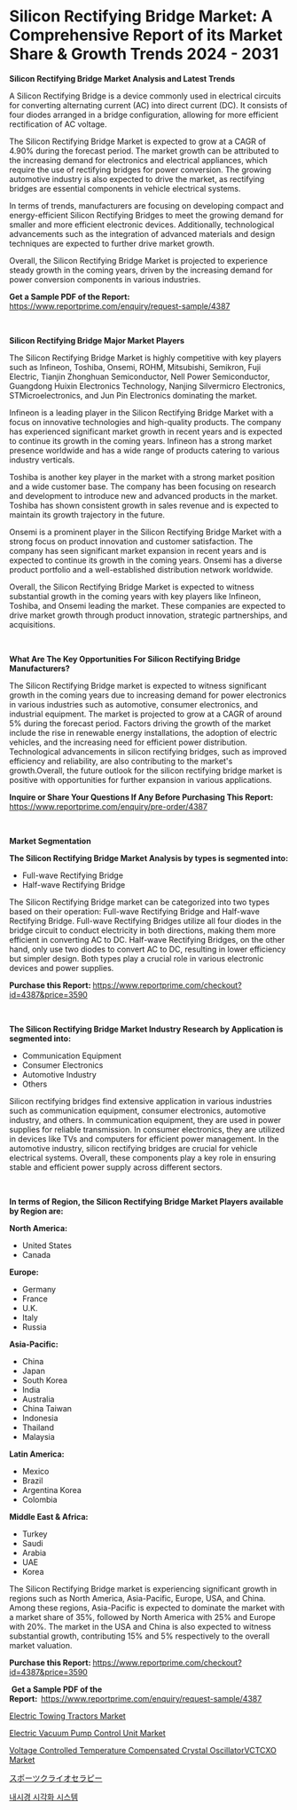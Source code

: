 <p><h1>Silicon Rectifying Bridge Market: A Comprehensive Report of its Market Share & Growth Trends 2024 - 2031</h1></p><p><strong>Silicon Rectifying Bridge Market Analysis and Latest Trends</strong></p>
<p><p>A Silicon Rectifying Bridge is a device commonly used in electrical circuits for converting alternating current (AC) into direct current (DC). It consists of four diodes arranged in a bridge configuration, allowing for more efficient rectification of AC voltage.</p><p>The Silicon Rectifying Bridge Market is expected to grow at a CAGR of 4.90% during the forecast period. The market growth can be attributed to the increasing demand for electronics and electrical appliances, which require the use of rectifying bridges for power conversion. The growing automotive industry is also expected to drive the market, as rectifying bridges are essential components in vehicle electrical systems.</p><p>In terms of trends, manufacturers are focusing on developing compact and energy-efficient Silicon Rectifying Bridges to meet the growing demand for smaller and more efficient electronic devices. Additionally, technological advancements such as the integration of advanced materials and design techniques are expected to further drive market growth.</p><p>Overall, the Silicon Rectifying Bridge Market is projected to experience steady growth in the coming years, driven by the increasing demand for power conversion components in various industries.</p></p>
<p><strong>Get a Sample PDF of the Report:&nbsp;</strong> <a href="https://www.reportprime.com/enquiry/request-sample/4387">https://www.reportprime.com/enquiry/request-sample/4387</a></p>
<p>&nbsp;</p>
<p><strong>Silicon Rectifying Bridge Major Market Players</strong></p>
<p><p>The Silicon Rectifying Bridge Market is highly competitive with key players such as Infineon, Toshiba, Onsemi, ROHM, Mitsubishi, Semikron, Fuji Electric, Tianjin Zhonghuan Semiconductor, Nell Power Semiconductor, Guangdong Huixin Electronics Technology, Nanjing Silvermicro Electronics, STMicroelectronics, and Jun Pin Electronics dominating the market.</p><p>Infineon is a leading player in the Silicon Rectifying Bridge Market with a focus on innovative technologies and high-quality products. The company has experienced significant market growth in recent years and is expected to continue its growth in the coming years. Infineon has a strong market presence worldwide and has a wide range of products catering to various industry verticals.</p><p>Toshiba is another key player in the market with a strong market position and a wide customer base. The company has been focusing on research and development to introduce new and advanced products in the market. Toshiba has shown consistent growth in sales revenue and is expected to maintain its growth trajectory in the future.</p><p>Onsemi is a prominent player in the Silicon Rectifying Bridge Market with a strong focus on product innovation and customer satisfaction. The company has seen significant market expansion in recent years and is expected to continue its growth in the coming years. Onsemi has a diverse product portfolio and a well-established distribution network worldwide.</p><p>Overall, the Silicon Rectifying Bridge Market is expected to witness substantial growth in the coming years with key players like Infineon, Toshiba, and Onsemi leading the market. These companies are expected to drive market growth through product innovation, strategic partnerships, and acquisitions.</p></p>
<p>&nbsp;</p>
<p><strong>What Are The Key Opportunities For Silicon Rectifying Bridge Manufacturers?</strong></p>
<p><p>The Silicon Rectifying Bridge market is expected to witness significant growth in the coming years due to increasing demand for power electronics in various industries such as automotive, consumer electronics, and industrial equipment. The market is projected to grow at a CAGR of around 5% during the forecast period. Factors driving the growth of the market include the rise in renewable energy installations, the adoption of electric vehicles, and the increasing need for efficient power distribution. Technological advancements in silicon rectifying bridges, such as improved efficiency and reliability, are also contributing to the market's growth.Overall, the future outlook for the silicon rectifying bridge market is positive with opportunities for further expansion in various applications.</p></p>
<p><strong>Inquire or Share Your Questions If Any Before Purchasing This Report:</strong> <a href="https://www.reportprime.com/enquiry/pre-order/4387">https://www.reportprime.com/enquiry/pre-order/4387</a></p>
<p>&nbsp;</p>
<p><strong>Market Segmentation</strong></p>
<p><strong>The Silicon Rectifying Bridge Market Analysis by types is segmented into:</strong></p>
<p><ul><li>Full-wave Rectifying Bridge</li><li>Half-wave Rectifying Bridge</li></ul></p>
<p><p>The Silicon Rectifying Bridge market can be categorized into two types based on their operation: Full-wave Rectifying Bridge and Half-wave Rectifying Bridge. Full-wave Rectifying Bridges utilize all four diodes in the bridge circuit to conduct electricity in both directions, making them more efficient in converting AC to DC. Half-wave Rectifying Bridges, on the other hand, only use two diodes to convert AC to DC, resulting in lower efficiency but simpler design. Both types play a crucial role in various electronic devices and power supplies.</p></p>
<p><strong>Purchase this Report:&nbsp;</strong><a href="https://www.reportprime.com/checkout?id=4387&price=3590">https://www.reportprime.com/checkout?id=4387&price=3590</a></p>
<p>&nbsp;</p>
<p><strong>The Silicon Rectifying Bridge Market Industry Research by Application is segmented into:</strong></p>
<p><ul><li>Communication Equipment</li><li>Consumer Electronics</li><li>Automotive Industry</li><li>Others</li></ul></p>
<p><p>Silicon rectifying bridges find extensive application in various industries such as communication equipment, consumer electronics, automotive industry, and others. In communication equipment, they are used in power supplies for reliable transmission. In consumer electronics, they are utilized in devices like TVs and computers for efficient power management. In the automotive industry, silicon rectifying bridges are crucial for vehicle electrical systems. Overall, these components play a key role in ensuring stable and efficient power supply across different sectors.</p></p>
<p>&nbsp;</p>
<p><strong>In terms of Region, the Silicon Rectifying Bridge Market Players available by Region are:</strong></p>
<p>
    <p> <strong> North America: </strong>
        <ul>
            <li>United States</li>
            <li>Canada</li>
        </ul>
        </p> 
    <p> <strong> Europe: </strong>
        <ul>
            <li>Germany</li>
            <li>France</li>
            <li>U.K.</li>
            <li>Italy</li>
            <li>Russia</li>
        </ul>
        </p> 
    <p> <strong> Asia-Pacific: </strong>
        <ul>
            <li>China</li>
            <li>Japan</li>
            <li>South Korea</li>
            <li>India</li>
            <li>Australia</li>
            <li>China Taiwan</li>
            <li>Indonesia</li>
            <li>Thailand</li>
            <li>Malaysia</li>
        </ul>
        </p> 
    <p> <strong> Latin America: </strong>
        <ul>
            <li>Mexico</li>
            <li>Brazil</li>
            <li>Argentina Korea</li>
            <li>Colombia</li>
        </ul>
        </p> 
    <p> <strong> Middle East & Africa: </strong>
        <ul>
            <li>Turkey</li>
            <li>Saudi</li>
            <li>Arabia</li>
            <li>UAE</li>
            <li>Korea</li>
        </ul>
    </p>
    </p>
<p><p>The Silicon Rectifying Bridge market is experiencing significant growth in regions such as North America, Asia-Pacific, Europe, USA, and China. Among these regions, Asia-Pacific is expected to dominate the market with a market share of 35%, followed by North America with 25% and Europe with 20%. The market in the USA and China is also expected to witness substantial growth, contributing 15% and 5% respectively to the overall market valuation.</p></p>
<p><strong>Purchase this Report: </strong><a href="https://www.reportprime.com/checkout?id=4387&price=3590">https://www.reportprime.com/checkout?id=4387&price=3590</a></p>
<p>&nbsp;<strong>Get a Sample PDF of the Report:&nbsp;&nbsp;</strong><a href="https://www.reportprime.com/enquiry/request-sample/4387">https://www.reportprime.com/enquiry/request-sample/4387</a></p>
<p><strong></strong></p>
<p><p><a href="https://issuu.com/reportprime-2/docs/electric-towing-tractors-market-size-2030.pptx">Electric Towing Tractors Market</a></p><p><a href="https://issuu.com/reportprime-2/docs/electric-vacuum-pump-control-unit-market-size-2030">Electric Vacuum Pump Control Unit Market</a></p><p><a href="https://github.com/brenzgnarento/Market-Research-Report-List-1/blob/main/voltage-controlled-temperature-compensated-crystal-oscillatorvctcxo-market.md">Voltage Controlled Temperature Compensated Crystal OscillatorVCTCXO Market</a></p><p><a href="https://github.com/hilmi-2a/Market-Research-Report-List-1/blob/main/115980515165.md">スポーツクライオセラピー</a></p><p><a href="https://github.com/BrettWeberrt8767765/Market-Research-Report-List-1/blob/main/103326914054.md">내시경 시각화 시스템</a></p></p>